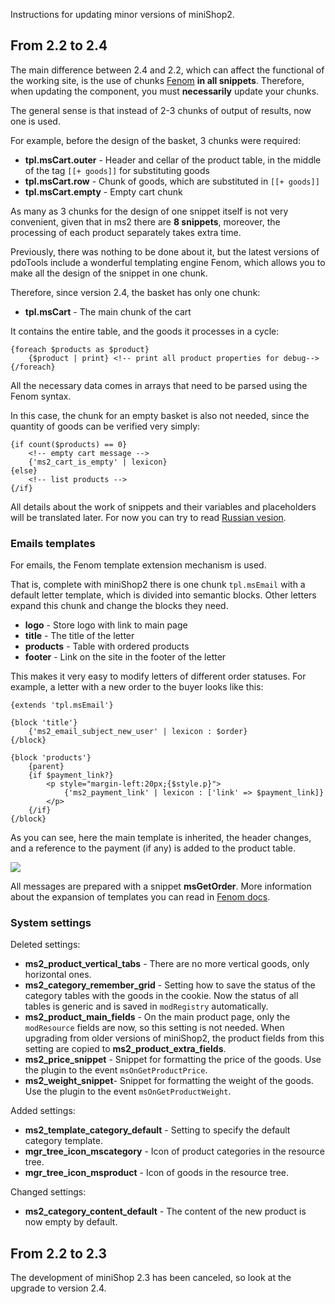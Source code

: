 Instructions for updating minor versions of miniShop2.

## From 2.2 to 2.4

The main difference between 2.4 and 2.2, which can affect the functional of the working site, is the use of chunks
[Fenom][1] **in all snippets**. Therefore, when updating the component, you must **necessarily** update your chunks.

The general sense is that instead of 2-3 chunks of output of results, now one is used.

For example, before the design of the basket, 3 chunks were required:
- **tpl.msCart.outer** - Header and cellar of the product table, in the middle of the tag `[[+ goods]]` for substituting goods
- **tpl.msCart.row** - Chunk of goods, which are substituted in `[[+ goods]]`
- **tpl.msCart.empty** - Empty cart chunk

As many as 3 chunks for the design of one snippet itself is not very convenient, given that in ms2 there are **8 snippets**,
moreover, the processing of each product separately takes extra time.

Previously, there was nothing to be done about it, but the latest versions of pdoTools include a wonderful templating engine Fenom,
which allows you to make all the design of the snippet in one chunk.

Therefore, since version 2.4, the basket has only one chunk:
- **tpl.msCart** - The main chunk of the cart

It contains the entire table, and the goods it processes in a cycle:
```
{foreach $products as $product}
    {$product | print} <!-- print all product properties for debug-->
{/foreach}
```
All the necessary data comes in arrays that need to be parsed using the Fenom syntax.

In this case, the chunk for an empty basket is also not needed, since the quantity of goods can be verified very simply:
```
{if count($products) == 0}
    <!-- empty cart message -->
    {'ms2_cart_is_empty' | lexicon}
{else}
    <!-- list products -->
{/if}
```

All details about the work of snippets and their variables and placeholders will be translated later.
For now you can try to read [Russian vesion][2].

### Emails templates
For emails, the Fenom template extension mechanism is used.

That is, complete with miniShop2 there is one chunk `tpl.msEmail` with a default letter template, which is divided into
semantic blocks. Other letters expand this chunk and change the blocks they need.
- **logo** - Store logo with link to main page
- **title** - The title of the letter
- **products** - Table with ordered products
- **footer** - Link on the site in the footer of the letter

This makes it very easy to modify letters of different order statuses.
For example, a letter with a new order to the buyer looks like this:
```
{extends 'tpl.msEmail'}

{block 'title'}
    {'ms2_email_subject_new_user' | lexicon : $order}
{/block}

{block 'products'}
    {parent}
    {if $payment_link?}
        <p style="margin-left:20px;{$style.p}">
            {'ms2_payment_link' | lexicon : ['link' => $payment_link]}
        </p>
    {/if}
{/block}
```
As you can see, here the main template is inherited, the header changes, and a reference to the payment (if any)
is added to the product table.

[![](https://file.modx.pro/files/7/a/c/7ac00ca1c44088260da560463c21025bs.jpg)](https://file.modx.pro/files/7/a/c/7ac00ca1c44088260da560463c21025b.png)

All messages are prepared with a snippet **msGetOrder**.
More information about the expansion of templates you can read in [Fenom docs][3].

### System settings

Deleted settings:
- **ms2_product_vertical_tabs** - There are no more vertical goods, only horizontal ones.
- **ms2_category_remember_grid** - Setting how to save the status of the category tables with the goods in the cookie.
Now the status of all tables is generic and is saved in `modRegistry` automatically.
- **ms2_product_main_fields** - On the main product page, only the `modResource` fields are now, so this setting is not needed.
When upgrading from older versions of miniShop2, the product fields from this setting are copied to **ms2_product_extra_fields**.
- **ms2_price_snippet** - Snippet for formatting the price of the goods. Use the plugin to the event `msOnGetProductPrice`.
- **ms2_weight_snippet**- Snippet for formatting the weight of the goods. Use the plugin to the event `msOnGetProductWeight`.

Added settings:
- **ms2_template_category_default** - Setting to specify the default category template.
- **mgr_tree_icon_mscategory** - Icon of product categories in the resource tree.
- **mgr_tree_icon_msproduct** - Icon of goods in the resource tree.

Changed settings:
- **ms2_category_content_default** - The content of the new product is now empty by default.

## From 2.2 to 2.3

The development of miniShop 2.3 has been canceled, so look at the upgrade to version 2.4.


[1]: /en/01_Components/01_pdoTools/03_Parser.md
[2]: /components/minishop2/02_Сниппеты
[3]: https://github.com/fenom-template/fenom/blob/master/docs/en/tags/extends.md
